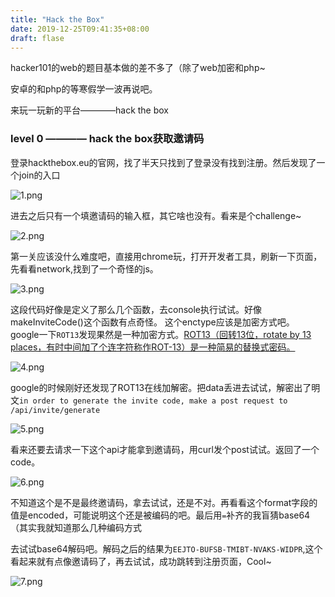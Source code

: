 ```yaml
---
title: "Hack the Box"
date: 2019-12-25T09:41:35+08:00
draft: flase
---
```


hacker101的web的题目基本做的差不多了（除了web加密和php~

安卓的和php的等寒假学一波再说吧。

来玩一玩新的平台————hack the box

### level 0 ———— hack the box获取邀请码

登录hackthebox.eu的官网，找了半天只找到了登录没有找到注册。然后发现了一个join的入口

![1.png](0-1.png)

进去之后只有一个填邀请码的输入框，其它啥也没有。看来是个challenge~

![2.png](0-2.png)

第一关应该没什么难度吧，直接用chrome玩，打开开发者工具，刷新一下页面，先看看network,找到了一个奇怪的js。

![3.png](0-3.png)

这段代码好像是定义了那么几个函数，去console执行试试。好像makeInviteCode()这个函数有点奇怪。 这个enctype应该是加密方式吧。
google一下`ROT13`发现果然是一种加密方式。[ROT13（回转13位，rotate by 13 places，有时中间加了个连字符称作ROT-13）是一种简易的替换式密码。](https://zh.wikipedia.org/wiki/ROT13)

![4.png](0-4.png)

google的时候刚好还发现了ROT13在线加解密。把data丢进去试试，解密出了明文`in order to generate the invite code, make a post request to /api/invite/generate`

![5.png](0-5.png)

看来还要去请求一下这个api才能拿到邀请码，用curl发个post试试。返回了一个code。

![6.png](0-6.png)

不知道这个是不是最终邀请码，拿去试试，还是不对。再看看这个format字段的值是encoded，可能说明这个还是被编码的吧。最后用`=`补齐的我盲猜base64（其实我就知道那么几种编码方式

去试试base64解码吧。解码之后的结果为`EEJTO-BUFSB-TMIBT-NVAKS-WIDPR`,这个看起来就有点像邀请码了，再去试试，成功跳转到注册页面，Cool~

![7.png](0-7.png)

